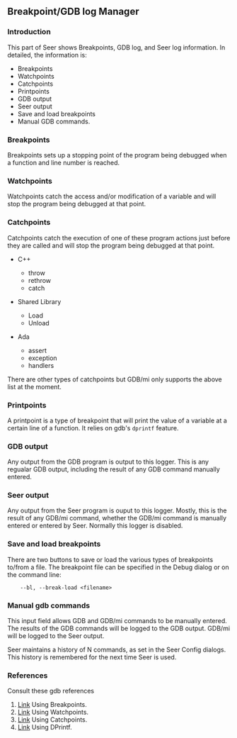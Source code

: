## Breakpoint/GDB log Manager

### Introduction
This part of Seer shows Breakpoints, GDB log, and Seer log information. In detailed, the information is:

* Breakpoints
* Watchpoints
* Catchpoints
* Printpoints
* GDB output
* Seer output
* Save and load breakpoints
* Manual GDB commands.

### Breakpoints

Breakpoints sets up a stopping point of the program being debugged when a function and line number is reached.

### Watchpoints

Watchpoints catch the access and/or modification of a variable and will stop the program being debugged at that point.

### Catchpoints

Catchpoints catch the execution of one of these program actions just before they are called and will stop the program being debugged at that point.

* C++
    * throw
    * rethrow
    * catch

* Shared Library
    * Load
    * Unload

* Ada
    * assert
    * exception
    * handlers

There are other types of catchpoints but GDB/mi only supports the above list at the moment.

### Printpoints

A printpoint is a type of breakpoint that will print the value of a variable at a certain line of a function. It relies on gdb's ```dprintf``` feature.

### GDB output

Any output from the GDB program is output to this logger. This is any regualar GDB output, including the result of any GDB command manually entered.

### Seer output

Any output from the Seer program is ouput to this logger. Mostly, this is the result of any GDB/mi command, whether the GDB/mi command is manually entered or entered by Seer. Normally this logger is disabled.

### Save and load breakpoints

There are two buttons to save or load the various types of breakpoints to/from a file. The breakpoint file can be specified in the Debug dialog or on the command line:
```
    --bl, --break-load <filename>
```
### Manual gdb commands

This input field allows GDB and GDB/mi commands to be manually entered. The results of the GDB commands will be logged to the GDB output. GDB/mi will be logged to the Seer output.

Seer maintains a history of N commands, as set in the Seer Config dialogs. This history is remembered for the next time Seer is used.

### References

Consult these gdb references

1. [Link](https://sourceware.org/gdb/current/onlinedocs/gdb/Set-Breaks.html#Set-Breaks) Using Breakpoints.
2. [Link](https://sourceware.org/gdb/current/onlinedocs/gdb/Set-Watchpoints.html#Set-Watchpoints) Using Watchpoints.
3. [Link](https://sourceware.org/gdb/current/onlinedocs/gdb/Set-Catchpoints.html#Set-Catchpoints) Using Catchpoints.
4. [Link](https://sourceware.org/gdb/onlinedocs/gdb/Dynamic-Printf.html#Dynamic-Printf) Using DPrintf.

